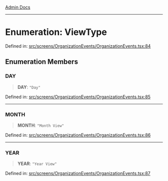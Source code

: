 [Admin Docs](/)

***

# Enumeration: ViewType

Defined in: [src/screens/OrganizationEvents/OrganizationEvents.tsx:84](https://github.com/PalisadoesFoundation/talawa-admin/blob/main/src/screens/OrganizationEvents/OrganizationEvents.tsx#L84)

## Enumeration Members

### DAY

> **DAY**: `"Day"`

Defined in: [src/screens/OrganizationEvents/OrganizationEvents.tsx:85](https://github.com/PalisadoesFoundation/talawa-admin/blob/main/src/screens/OrganizationEvents/OrganizationEvents.tsx#L85)

***

### MONTH

> **MONTH**: `"Month View"`

Defined in: [src/screens/OrganizationEvents/OrganizationEvents.tsx:86](https://github.com/PalisadoesFoundation/talawa-admin/blob/main/src/screens/OrganizationEvents/OrganizationEvents.tsx#L86)

***

### YEAR

> **YEAR**: `"Year View"`

Defined in: [src/screens/OrganizationEvents/OrganizationEvents.tsx:87](https://github.com/PalisadoesFoundation/talawa-admin/blob/main/src/screens/OrganizationEvents/OrganizationEvents.tsx#L87)
